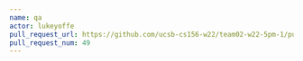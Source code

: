 ```yaml
---
name: qa
actor: lukeyoffe
pull_request_url: https://github.com/ucsb-cs156-w22/team02-w22-5pm-1/pull/49
pull_request_num: 49
---
```

